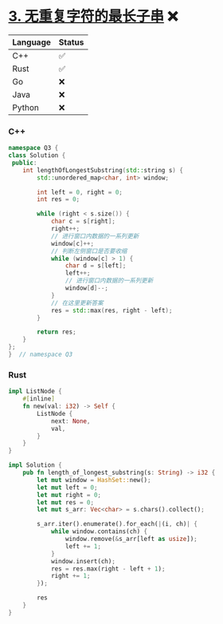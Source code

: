 # [3. 无重复字符的最长子串](https://leetcode.cn/problems/longest-substring-without-repeating-characters/) ❌

| Language              | Status |
|:----------------------|:-------|
| <a id="C++">C++</a>   | ✅      |
| <a id="Rust">Rust</a> | ✅      |
| Go                    | ❌      |
| Java                  | ❌      |
| Python                | ❌      |


### C++

```cpp
namespace Q3 {
class Solution {
 public:
    int lengthOfLongestSubstring(std::string s) {
        std::unordered_map<char, int> window;

        int left = 0, right = 0;
        int res = 0;

        while (right < s.size()) {
            char c = s[right];
            right++;
            // 进行窗口内数据的一系列更新
            window[c]++;
            // 判断左侧窗口是否要收缩
            while (window[c] > 1) {
                char d = s[left];
                left++;
                // 进行窗口内数据的一系列更新
                window[d]--;
            }
            // 在这里更新答案
            res = std::max(res, right - left);
        }

        return res;
    }
};
}  // namespace Q3
```

### Rust

```rust
impl ListNode {
    #[inline]
    fn new(val: i32) -> Self {
        ListNode {
            next: None,
            val,
        }
    }
}

impl Solution {
    pub fn length_of_longest_substring(s: String) -> i32 {
        let mut window = HashSet::new();
        let mut left = 0;
        let mut right = 0;
        let mut res = 0;
        let mut s_arr: Vec<char> = s.chars().collect();

        s_arr.iter().enumerate().for_each(|(i, ch)| {
            while window.contains(ch) {
                window.remove(&s_arr[left as usize]);
                left += 1;
            }
            window.insert(ch);
            res = res.max(right - left + 1);
            right += 1;
        });

        res
    }
}
```
